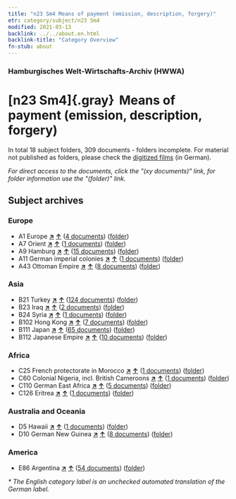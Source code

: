 ```yaml
---
title: "n23 Sm4 Means of payment (emission, description, forgery)"
etr: category/subject/n23 Sm4
modified: 2021-03-13
backlink: ../../about.en.html
backlink-title: "Category Overview"
fn-stub: about
---
```


### Hamburgisches Welt-Wirtschafts-Archiv (HWWA)
# [n23 Sm4]{.gray}&#8201; Means of payment (emission, description, forgery)&#160; 





In total 18 subject folders, 309 documents - folders incomplete.
For material not published as folders, please check the [digitized films](/film/h1_sh) (in German).

_For direct access to the documents, click the "(xy documents)" link, for folder information use the "(folder)" link._

## Subject archives



### Europe

- A1 Europe [**&nearr;**](../../../geo/i/140892/about.en.html "Europe (all folders)") [**&uarr;**](../../../geo/about.en.html#A1 "Country category system") (<a href="https://pm20.zbw.eu/dfgview/sh/140892,145315" title="about: Europe : Means of payment (emission, description, forgery)" target="_blank">4 documents</a>) ([folder](../../../../folder/sh/1408xx/140892/1453xx/145315/about.en.html))
- A7 Orient [**&nearr;**](../../../geo/i/140902/about.en.html "Orient (all folders)") [**&uarr;**](../../../geo/about.en.html#A7 "Country category system") (<a href="https://pm20.zbw.eu/dfgview/sh/140902,145315" title="about: Orient : Means of payment (emission, description, forgery)" target="_blank">1 documents</a>) ([folder](../../../../folder/sh/1409xx/140902/1453xx/145315/about.en.html))
- A9 Hamburg [**&nearr;**](../../../geo/i/140905/about.en.html "Hamburg (all folders)") [**&uarr;**](../../../geo/about.en.html#A9 "Country category system") (<a href="https://pm20.zbw.eu/dfgview/sh/140905,145315" title="about: Hamburg : Means of payment (emission, description, forgery)" target="_blank">15 documents</a>) ([folder](../../../../folder/sh/1409xx/140905/1453xx/145315/about.en.html))
- A11 German imperial colonies [**&nearr;**](../../../geo/i/140960/about.en.html "German imperial colonies (all folders)") [**&uarr;**](../../../geo/about.en.html#A11 "Country category system") (<a href="https://pm20.zbw.eu/dfgview/sh/140960,145315" title="about: German imperial colonies : Means of payment (emission, description, forgery)" target="_blank">1 documents</a>) ([folder](../../../../folder/sh/1409xx/140960/1453xx/145315/about.en.html))
- A43 Ottoman Empire [**&nearr;**](../../../geo/i/141034/about.en.html "Ottoman Empire (all folders)") [**&uarr;**](../../../geo/about.en.html#A43 "Country category system") (<a href="https://pm20.zbw.eu/dfgview/sh/141034,145315" title="about: Ottoman Empire : Means of payment (emission, description, forgery)" target="_blank">8 documents</a>) ([folder](../../../../folder/sh/1410xx/141034/1453xx/145315/about.en.html))

### Asia

- B21 Turkey [**&nearr;**](../../../geo/i/141111/about.en.html "Turkey (all folders)") [**&uarr;**](../../../geo/about.en.html#B21 "Country category system") (<a href="https://pm20.zbw.eu/dfgview/sh/141111,145315" title="about: Turkey : Means of payment (emission, description, forgery)" target="_blank">124 documents</a>) ([folder](../../../../folder/sh/1411xx/141111/1453xx/145315/about.en.html))
- B23 Iraq [**&nearr;**](../../../geo/i/141113/about.en.html "Iraq (all folders)") [**&uarr;**](../../../geo/about.en.html#B23 "Country category system") (<a href="https://pm20.zbw.eu/dfgview/sh/141113,145315" title="about: Iraq : Means of payment (emission, description, forgery)" target="_blank">2 documents</a>) ([folder](../../../../folder/sh/1411xx/141113/1453xx/145315/about.en.html))
- B24 Syria [**&nearr;**](../../../geo/i/141114/about.en.html "Syria (all folders)") [**&uarr;**](../../../geo/about.en.html#B24 "Country category system") (<a href="https://pm20.zbw.eu/dfgview/sh/141114,145315" title="about: Syria : Means of payment (emission, description, forgery)" target="_blank">1 documents</a>) ([folder](../../../../folder/sh/1411xx/141114/1453xx/145315/about.en.html))
- B102 Hong Kong [**&nearr;**](../../../geo/i/141268/about.en.html "Hong Kong (all folders)") [**&uarr;**](../../../geo/about.en.html#B102 "Country category system") (<a href="https://pm20.zbw.eu/dfgview/sh/141268,145315" title="about: Hong Kong : Means of payment (emission, description, forgery)" target="_blank">7 documents</a>) ([folder](../../../../folder/sh/1412xx/141268/1453xx/145315/about.en.html))
- B111 Japan [**&nearr;**](../../../geo/i/141272/about.en.html "Japan (all folders)") [**&uarr;**](../../../geo/about.en.html#B111 "Country category system") (<a href="https://pm20.zbw.eu/dfgview/sh/141272,145315" title="about: Japan : Means of payment (emission, description, forgery)" target="_blank">65 documents</a>) ([folder](../../../../folder/sh/1412xx/141272/1453xx/145315/about.en.html))
- B112 Japanese Empire [**&nearr;**](../../../geo/i/141273/about.en.html "Japanese Empire (all folders)") [**&uarr;**](../../../geo/about.en.html#B112 "Country category system") (<a href="https://pm20.zbw.eu/dfgview/sh/141273,145315" title="about: Japanese Empire : Means of payment (emission, description, forgery)" target="_blank">10 documents</a>) ([folder](../../../../folder/sh/1412xx/141273/1453xx/145315/about.en.html))

### Africa

- C25 French protectorate in Morocco [**&nearr;**](../../../geo/i/141358/about.en.html "French protectorate in Morocco (all folders)") [**&uarr;**](../../../geo/about.en.html#C25 "Country category system") (<a href="https://pm20.zbw.eu/dfgview/sh/141358,145315" title="about: French protectorate in Morocco : Means of payment (emission, description, forgery)" target="_blank">1 documents</a>) ([folder](../../../../folder/sh/1413xx/141358/1453xx/145315/about.en.html))
- C60 Colonial Nigeria, incl. British Cameroons [**&nearr;**](../../../geo/i/141409/about.en.html "Colonial Nigeria, incl. British Cameroons (all folders)") [**&uarr;**](../../../geo/about.en.html#C60 "Country category system") (<a href="https://pm20.zbw.eu/dfgview/sh/141409,145315" title="about: Colonial Nigeria, incl. British Cameroons : Means of payment (emission, description, forgery)" target="_blank">1 documents</a>) ([folder](../../../../folder/sh/1414xx/141409/1453xx/145315/about.en.html))
- C110 German East Africa [**&nearr;**](../../../geo/i/141471/about.en.html "German East Africa (all folders)") [**&uarr;**](../../../geo/about.en.html#C110 "Country category system") (<a href="https://pm20.zbw.eu/dfgview/sh/141471,145315" title="about: German East Africa : Means of payment (emission, description, forgery)" target="_blank">5 documents</a>) ([folder](../../../../folder/sh/1414xx/141471/1453xx/145315/about.en.html))
- C126 Eritrea [**&nearr;**](../../../geo/i/141483/about.en.html "Eritrea (all folders)") [**&uarr;**](../../../geo/about.en.html#C126 "Country category system") (<a href="https://pm20.zbw.eu/dfgview/sh/141483,145315" title="about: Eritrea : Means of payment (emission, description, forgery)" target="_blank">1 documents</a>) ([folder](../../../../folder/sh/1414xx/141483/1453xx/145315/about.en.html))

### Australia and Oceania

- D5 Hawaii [**&nearr;**](../../../geo/i/141595/about.en.html "Hawaii (all folders)") [**&uarr;**](../../../geo/about.en.html#D5 "Country category system") (<a href="https://pm20.zbw.eu/dfgview/sh/141595,145315" title="about: Hawaii : Means of payment (emission, description, forgery)" target="_blank">1 documents</a>) ([folder](../../../../folder/sh/1415xx/141595/1453xx/145315/about.en.html))
- D10 German New Guinea [**&nearr;**](../../../geo/i/141601/about.en.html "German New Guinea (all folders)") [**&uarr;**](../../../geo/about.en.html#D10 "Country category system") (<a href="https://pm20.zbw.eu/dfgview/sh/141601,145315" title="about: German New Guinea : Means of payment (emission, description, forgery)" target="_blank">8 documents</a>) ([folder](../../../../folder/sh/1416xx/141601/1453xx/145315/about.en.html))

### America

- E86 Argentina [**&nearr;**](../../../geo/i/141692/about.en.html "Argentina (all folders)") [**&uarr;**](../../../geo/about.en.html#E86 "Country category system") (<a href="https://pm20.zbw.eu/dfgview/sh/141692,145315" title="about: Argentina : Means of payment (emission, description, forgery)" target="_blank">54 documents</a>) ([folder](../../../../folder/sh/1416xx/141692/1453xx/145315/about.en.html))


_* The English category label is an unchecked automated translation of the German label._

